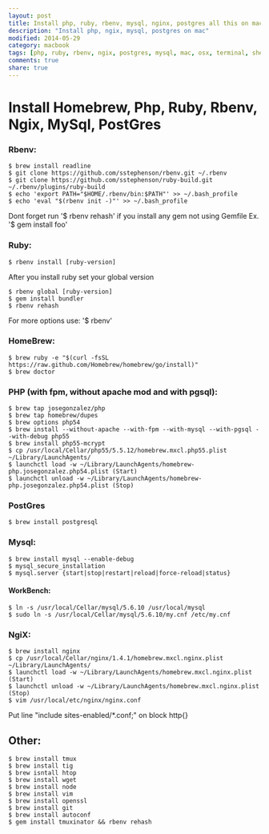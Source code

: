 ```yaml
---
layout: post
title: Install php, ruby, rbenv, mysql, nginx, postgres all this on mac
description: "Install php, ngix, mysql, postgres on mac"
modified: 2014-05-29
category: macbook
tags: [php, ruby, rbenv, ngix, postgres, mysql, mac, osx, terminal, shell]
comments: true
share: true
---
```


# Install Homebrew, Php, Ruby, Rbenv, Ngix, MySql, PostGres

### Rbenv:
    $ brew install readline
    $ git clone https://github.com/sstephenson/rbenv.git ~/.rbenv
    $ git clone https://github.com/sstephenson/ruby-build.git ~/.rbenv/plugins/ruby-build
    $ echo 'export PATH="$HOME/.rbenv/bin:$PATH"' >> ~/.bash_profile
    $ echo 'eval "$(rbenv init -)"' >> ~/.bash_profile

Dont forget run '$ rbenv rehash' if you install any gem not using Gemfile Ex. '$ gem install foo'


### Ruby:

    $ rbenv install [ruby-version]

After you install ruby set your global version

    $ rbenv global [ruby-version]
    $ gem install bundler
    $ rbenv rehash

For more options use: '$ rbenv'


### HomeBrew:

    $ brew ruby -e "$(curl -fsSL https://raw.github.com/Homebrew/homebrew/go/install)"
    $ brew doctor


### PHP (with fpm, without apache mod and with pgsql):

    $ brew tap josegonzalez/php
    $ brew tap homebrew/dupes
    $ brew options php54
    $ brew install --without-apache --with-fpm --with-mysql --with-pgsql --with-debug php55
    $ brew install php55-mcrypt
    $ cp /usr/local/Cellar/php55/5.5.12/homebrew.mxcl.php55.plist ~/Library/LaunchAgents/
    $ launchctl load -w ~/Library/LaunchAgents/homebrew-php.josegonzalez.php54.plist (Start)
    $ launchctl unload -w ~/Library/LaunchAgents/homebrew-php.josegonzalez.php54.plist (Stop)



### PostGres

    $ brew install postgresql


### Mysql:

    $ brew install mysql --enable-debug
    $ mysql_secure_installation
    $ mysql.server {start|stop|restart|reload|force-reload|status}

#### WorkBench:

    $ ln -s /usr/local/Cellar/mysql/5.6.10 /usr/local/mysql
    $ sudo ln -s /usr/local/Cellar/mysql/5.6.10/my.cnf /etc/my.cnf


### NgiX:

    $ brew install nginx
    $ cp /usr/local/Cellar/nginx/1.4.1/homebrew.mxcl.nginx.plist ~/Library/LaunchAgents/
    $ launchctl load -w ~/Library/LaunchAgents/homebrew.mxcl.nginx.plist (Start)
    $ launchctl unload -w ~/Library/LaunchAgents/homebrew.mxcl.nginx.plist (Stop)
    $ vim /usr/local/etc/nginx/nginx.conf

Put line "include sites-enabled/*.conf;" on block http{}


## Other:

    $ brew install tmux
    $ brew install tig
    $ brew isntall htop
    $ brew install wget
    $ brew install node
    $ brew install vim
    $ brew install openssl
    $ brew install git
    $ brew install autoconf
    $ gem install tmuxinator && rbenv rehash

